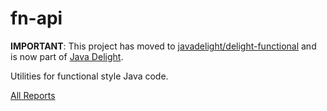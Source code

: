 fn-api
======

**IMPORTANT**: This project has moved to [javadelight/delight-functional](https://github.com/javadelight/delight-functional) and is now part of [Java Delight](http://javadelight.org/).

Utilities for functional style Java code.

[All Reports](http://modules.appjangle.com/fn-api/latest/project-reports.html)
